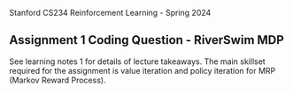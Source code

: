 Stanford CS234 Reinforcement Learning - Spring 2024

## Assignment 1 Coding Question - RiverSwim MDP
See learning notes 1 for details of lecture takeaways. The main skillset required for the assignment is value iteration and policy iteration for MRP (Markov Reward Process).
